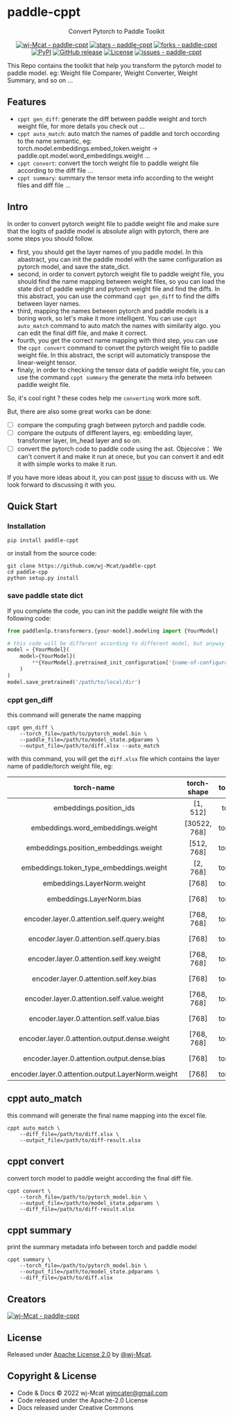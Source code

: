 # paddle-cppt

<div align="center">
Convert Pytorch to Paddle Toolkit
</div>

<div align="center">

[![wj-Mcat - paddle-cppt](https://img.shields.io/static/v1?label=wj-Mcat&message=paddle-cppt&color=blue&logo=github)](https://github.com/wj-Mcat/paddle-cppt "Go to GitHub repo")
[![stars - paddle-cppt](https://img.shields.io/github/stars/wj-Mcat/paddle-cppt?style=social)](https://github.com/wj-Mcat/paddle-cppt)
[![forks - paddle-cppt](https://img.shields.io/github/forks/wj-Mcat/paddle-cppt?style=social)](https://github.com/wj-Mcat/paddle-cppt)
[![PyPI](https://github.com/wj-Mcat/paddle-cppt/actions/workflows/python-publish.yml/badge.svg)](https://github.com/wj-Mcat/paddle-cppt/actions/workflows/python-publish.yml)
[![GitHub release](https://img.shields.io/github/release/wj-Mcat/paddle-cppt?include_prereleases=&sort=semver&color=blue)](https://github.com/wj-Mcat/paddle-cppt/releases/)
[![License](https://img.shields.io/badge/License-Apache_License_2.0-blue)](#license)
[![issues - paddle-cppt](https://img.shields.io/github/issues/wj-Mcat/paddle-cppt)](https://github.com/wj-Mcat/paddle-cppt/issues)


</div>


This Repo contains the toolkit that help you transform the pytorch model to paddle model. eg: Weight file Comparer, Weight Converter, Weight Summary, and so on ...

## Features

* `cppt gen_diff`: generate the diff between paddle weight and torch weight file, for more details you check out ...
* `cppt auto_match`: auto match the names of paddle and torch occording to the name semantic, eg: torch.model.embeddings.embed_token.weight -> paddle.opt.model.word_embeddings.weight ...
* `cppt convert`: convert the torch weight file to paddle weight file according to the diff file ...
* `cppt summary`: summary the tensor meta info according to the weight files and diff file ...

## Intro

In order to convert pytorch weight file to paddle weight file and make sure that the logits of paddle model is absolute align with pytorch, there are some steps you should follow.

* first, you should get the layer names of you paddle model. In this abastract, you can init the paddle model with the same configuration as pytorch model, and save the state_dict.
* second, in order to convert pytorch weight file to paddle weight file, you should find the name mapping between weight files, so you can load the state dict of paddle weight and pytorch weight file and find the diffs. In this abstract, you can use the command `cppt gen_diff` to find the diffs between layer names. 
* third, mapping the names between pytorch and paddle models is a boring work, so let's make it more intelligent. You can use `cppt auto_match` command to auto match the names with similarity algo. you can edit the final diff file, and make it correct. 
* fourth, you get the correct name mapping with third step, you can use the `cppt convert` command to convet the pytorch weight file to paddle weight file. In this abstract, the script will automaticly transpose the linear-weight tensor.
* finaly, in order to checking the tensor data of paddle weight file, you can use the command `cppt summary` the generate the meta info between paddle weight file.

So, it's cool right ? these codes help me `converting` work more soft.

But, there are also some great works can be done:

- [ ] compare the computing gragh between pytorch and paddle code. 
- [ ] compare the outputs of different layers, eg: embedding layer, transformer layer, lm_head layer and so on. 
- [ ] convert the pytorch code to paddle code using the ast. Objecoive： We can't convert it and make it run at onece, but you can convert it and edit it with simple works to make it run. 

If you have more ideas about it, you can post [issue](https://github.com/wj-Mcat/paddle-cppt/issues/new) to discuss with us. We look forward to discussing it with you. 

## Quick Start

### Installation

```shell
pip install paddle-cppt
```

or install from the source code:

```shell
git clone https://github.com/wj-Mcat/paddle-cppt
cd paddle-cpp
python setup.py install
```

### save paddle state dict

If you complete the code, you can init the paddle weight file with the following code:

```python
from paddlenlp.transformers.{your-model}.modeling import {YourModel}

# this code will be different according to different model, but anyway the final result is to save the state dict of model which contains the layer names of your model code.
model = {YourModel}(
    model={YourModel}(
        **{YourModel}.pretrained_init_configuration['{name-of-configuration}']
    )
)
model.save_pretrained('/path/to/local/dir')
```

### cppt gen_diff

this command will generate the name mapping 

```shell
cppt gen_diff \
    --torch_file=/path/to/pytorch_model.bin \
    --paddle_file=/path/to/model_state.pdparams \
    --output_file=/path/to/diff.xlsx --auto_match
```
with this command, you will get the `diff.xlsx` file which contains the layer name of paddle/torch weight file, eg: 

|                     torch-name                    |  torch-shape |  torch-dtype  |   torch-type  |                 paddle-name                | paddle-shape |  paddle-dtype  |  paddle-type  |
|:-------------------------------------------------:|:------------:|:-------------:|:-------------:|:------------------------------------------:|:------------:|:--------------:|:-------------:|
| embeddings.position_ids                           | [1, 512]     | torch.int64   | embedding     | embeddings.word_embeddings.weight          | [30522, 768] | paddle.float32 | embedding     |
| embeddings.word_embeddings.weight                 | [30522, 768] | torch.float32 | embedding     | embeddings.position_embeddings.weight      | [512, 768]   | paddle.float32 | embedding     |
| embeddings.position_embeddings.weight             | [512, 768]   | torch.float32 | embedding     | embeddings.token_type_embeddings.weight    | [2, 768]     | paddle.float32 | embedding     |
| embeddings.token_type_embeddings.weight           | [2, 768]     | torch.float32 | embedding     | embeddings.layer_norm.weight               | [768]        | paddle.float32 | embedding     |
| embeddings.LayerNorm.weight                       | [768]        | torch.float32 | embedding     | embeddings.layer_norm.bias                 | [768]        | paddle.float32 | embedding     |
| embeddings.LayerNorm.bias                         | [768]        | torch.float32 | embedding     | encoder.layers.0.self_attn.q_proj.weight   | [768, 768]   | paddle.float32 | linear-weight |
| encoder.layer.0.attention.self.query.weight       | [768, 768]   | torch.float32 | linear-weight | encoder.layers.0.self_attn.q_proj.bias     | [768]        | paddle.float32 | linear-bias   |
| encoder.layer.0.attention.self.query.bias         | [768]        | torch.float32 | linear-bias   | encoder.layers.0.self_attn.k_proj.weight   | [768, 768]   | paddle.float32 | linear-weight |
| encoder.layer.0.attention.self.key.weight         | [768, 768]   | torch.float32 | linear-weight | encoder.layers.0.self_attn.k_proj.bias     | [768]        | paddle.float32 | linear-bias   |
| encoder.layer.0.attention.self.key.bias           | [768]        | torch.float32 | linear-bias   | encoder.layers.0.self_attn.v_proj.weight   | [768, 768]   | paddle.float32 | linear-weight |
| encoder.layer.0.attention.self.value.weight       | [768, 768]   | torch.float32 | linear-weight | encoder.layers.0.self_attn.v_proj.bias     | [768]        | paddle.float32 | linear-bias   |
| encoder.layer.0.attention.self.value.bias         | [768]        | torch.float32 | linear-bias   | encoder.layers.0.self_attn.out_proj.weight | [768, 768]   | paddle.float32 | linear-weight |
| encoder.layer.0.attention.output.dense.weight     | [768, 768]   | torch.float32 | linear-weight | encoder.layers.0.self_attn.out_proj.bias   | [768]        | paddle.float32 | linear-bias   |
| encoder.layer.0.attention.output.dense.bias       | [768]        | torch.float32 | linear-bias   | encoder.layers.0.linear1.weight            | [768, 3072]  | paddle.float32 | linear-weight |
| encoder.layer.0.attention.output.LayerNorm.weight | [768]        | torch.float32 | norm          | encoder.layers.0.linear1.bias              | [3072]       | paddle.float32 | linear-bias   |


## cppt auto_match

this command will generate the final name mapping into the excel file.

```shell
cppt auto_match \
    --diff_file=/path/to/diff.xlsx \
    --output_file=/path/to/diff-result.xlsx
```

## cppt convert

convert torch model to paddle weight according the final diff file.

```shell
cppt convert \
    --torch_file=/path/to/pytorch_model.bin \
    --output_file=/path/to/model_state.pdparams \
    --diff_file=/path/to/diff-result.xlsx
```

## cppt summary

print the summary metadata info between torch and paddle model

```shell
cppt summary \
    --torch_file=/path/to/pytorch_model.bin \
    --output_file=/path/to/model_state.pdparams \
    --diff_file=/path/to/diff.xlsx
```

## Creators


[![wj-Mcat - paddle-cppt](https://img.shields.io/static/v1?label=wj-Mcat&message=paddle-cppt&color=blue&logo=github)](https://github.com/wj-Mcat/paddle-cppt "Go to GitHub repo")


## License

Released under [Apache License 2.0](/LICENSE) by [@wj-Mcat](https://github.com/wj-Mcat).

## Copyright & License

- Code & Docs © 2022 wj-Mcat <wjmcater@gmail.com>
- Code released under the Apache-2.0 License
- Docs released under Creative Commons
